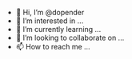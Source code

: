 - 👋 Hi, I’m @dopender
- 👀 I’m interested in ...
- 🌱 I’m currently learning ...
- 💞️ I’m looking to collaborate on ...
- 📫 How to reach me ...

<!---
dopender/dopender is a ✨ special ✨ repository because its `README.md` (this file) appears on your GitHub profile.
You can click the Preview link to take a look at your changes.
--->
